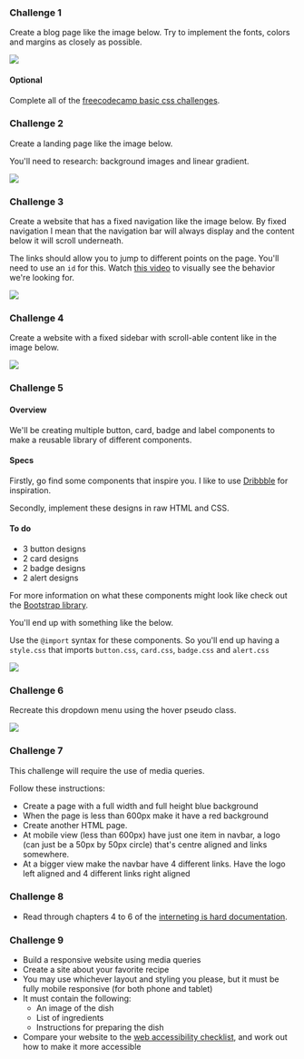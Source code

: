 ### Challenge 1

Create a blog page like the image below. Try to implement the fonts, colors and margins as closely as possible.

![](https://www.dl.dropboxusercontent.com/s/le9mx7tqpagho5p/basic_css_challenge.png)

#### Optional 

Complete all of the [freecodecamp basic css challenges](https://learn.freecodecamp.org/responsive-web-design/basic-css/).

### Challenge 2

Create a landing page like the image below.

You'll need to research: background images and linear gradient.

![](https://dl.dropboxusercontent.com/s/b0itdvgc0bobuv3/landing-page.png?dl=0)

### Challenge 3

Create a website that has a fixed navigation like the image below. By fixed navigation I mean that the navigation bar will always display and the content below it will scroll underneath.

The links should allow you to jump to different points on the page. You'll need to use an `id` for this. Watch [this video](https://www.youtube.com/watch?v=P6XGCOI-IDY&feature=youtu.be) to visually see the behavior we're looking for.

![](https://dl.dropboxusercontent.com/s/ex8s0rroexvub90/fixed-navbar.png?dl=0)

### Challenge 4

Create a website with a fixed sidebar with scroll-able content like in the image below.

![](https://dl.dropboxusercontent.com/s/d95wn114bgkcfng/fixed_sidebar.png)

### Challenge 5

#### Overview

We'll be creating multiple button, card, badge and label components to make a reusable library of different components.

#### Specs

Firstly, go find some components that inspire you. I like to use [Dribbble](https://dribbble.com/shots/popular/web-design) for inspiration.  

Secondly, implement these designs in raw HTML and CSS.

#### To do
- 3 button designs
- 2 card designs
- 2 badge designs
- 2 alert designs 

For more information on what these components might look like check out the [Bootstrap library](https://getbootstrap.com/docs/4.3/components/alerts/).

You'll end up with something like the below.

Use the `@import` syntax for these components. So you'll end up having a `style.css` that imports `button.css`, `card.css`, `badge.css` and `alert.css`

![](https://dl.dropboxusercontent.com/s/rs4co9uk1a6drlr/components.png?dl=0)

### Challenge 6

Recreate this dropdown menu using the hover pseudo class.

![](https://media.giphy.com/media/bkhMA1ulLgR2u6BNQv/giphy.gif)

### Challenge 7

This challenge will require the use of media queries.

Follow these instructions:
- Create a page with a full width and full height blue background
- When the page is less than 600px make it have a red background
- Create another HTML page.
- At mobile view (less than 600px) have just one item in navbar, a logo (can just be a 50px by 50px circle) that's centre aligned and links somewhere.
- At a bigger view make the navbar have 4 different links. Have the logo left aligned and 4 different links right aligned

### Challenge 8
- Read through chapters 4 to 6 of the [interneting is hard documentation](https://internetingishard.com).

### Challenge 9
- Build a responsive website using media queries
- Create a site about your favorite recipe
- You may use whichever layout and styling you please, but it must be fully mobile responsive (for both phone and tablet)
- It must contain the following:
  - An image of the dish
  - List of ingredients
  - Instructions for preparing the dish
- Compare your website to the [web accessibility checklist](https://a11yproject.com/checklist/), and work out how to make it more accessible